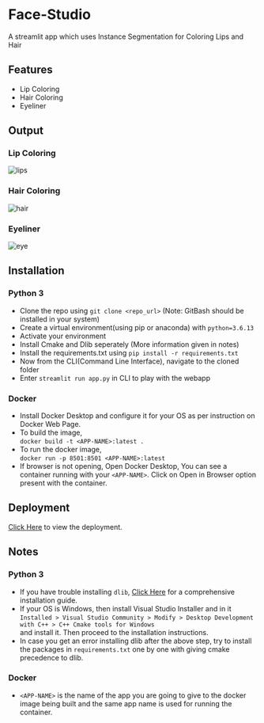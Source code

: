 # Face-Studio
A streamlit app which uses Instance Segmentation for Coloring Lips and Hair

## Features
- Lip Coloring<br>
- Hair Coloring<br>
- Eyeliner<br>

## Output
### Lip Coloring

![lips](https://user-images.githubusercontent.com/52783742/145670516-7f269055-ca21-4815-af74-046551e7b69b.png)

### Hair Coloring

![hair](https://user-images.githubusercontent.com/52783742/145670538-ed6f38a7-c29c-43c1-8dfe-098bdcdcc78d.png)

### Eyeliner

![eye](https://user-images.githubusercontent.com/52783742/145670735-aa07435f-a641-4de9-8718-6fa84477a928.png)


## Installation
### Python 3
- Clone the repo using ```git clone <repo_url>``` (Note: GitBash should be installed in your system)
- Create a virtual environment(using pip or anaconda) with ```python=3.6.13```
- Activate your environment
- Install Cmake and Dlib seperately (More information given in notes)
- Install the requirements.txt using ```pip install -r requirements.txt```
- Now from the CLI(Command Line Interface), navigate to the cloned folder
- Enter ```streamlit run app.py``` in CLI to play with the webapp

### Docker
- Install Docker Desktop and configure it for your OS as per instruction on Docker Web Page.
- To build the image, <br>
  ```docker build -t <APP-NAME>:latest . ```
- To run the docker image, <br>
  ```docker run -p 8501:8501 <APP-NAME>:latest```
- If browser is not opening, Open Docker Desktop, You can see a container running with your ```<APP-NAME>```. Click on Open in Browser option present with the container.

## Deployment
<a href = "https://facestudio.herokuapp.com">Click Here</a> to view the deployment.

## Notes
### Python 3
- If you have trouble installing ```dlib```, <a href="https://www.pyimagesearch.com/2018/01/22/install-dlib-easy-complete-guide/"> Click Here</a> for a comprehensive installation guide.
- If your OS is Windows, then install Visual Studio Installer and in it <br>```Installed > Visual Studio Community > Modify > Desktop Development with C++ > C++ Cmake tools for Windows```<br> and install it. Then proceed to the installation instructions.
- In case you get an error installing dlib after the above step, try to install the packages in ```requirements.txt``` one by one with giving cmake precedence to dlib.
### Docker
- ```<APP-NAME>``` is the name of the app you are going to give to the docker image being built and the same app name is used for running the container.
